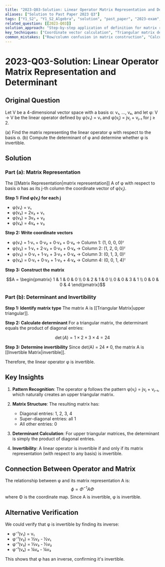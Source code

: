 ```yaml
---
title: "2023-Q03-Solution: Linear Operator Matrix Representation and Determinant"
aliases: ["Solution to Past Paper 2023 Q3"]
tags: ["Y1_S2", "Y1_S2_Algebra", "solution", "past_paper", "2023-exam", "section-a", "q3", "linear_operator", "matrix_representation", "determinant"]
related_question: [[2023-Q03]]
solution_approach: "Step-by-step application of definition for matrix representation, then triangular determinant"
key_techniques: ["Coordinate vector calculation", "Triangular matrix determinant", "Invertibility criterion"]
common_mistakes: ["Row/column confusion in matrix construction", "Calculation errors in determinant", "Misunderstanding operator-matrix relationship"]
---
```


# 2023-Q03-Solution: Linear Operator Matrix Representation and Determinant

## Original Question
Let V be a 4-dimensional vector space with a basis α: v₁, ..., v₄, and let φ: V → V be
the linear operator defined by φ(v₁) = v₁ and φ(vⱼ) = jvⱼ + vⱼ₋₁ for j ≥ 2.

(a) Find the matrix representing the linear operator φ with respect to the basis α.
(b) Compute the determinant of φ and determine whether φ is invertible.

## Solution

### Part (a): Matrix Representation

The [[Matrix Representation|matrix representation]] A of φ with respect to basis α has as its j-th column the coordinate vector of φ(vⱼ).

**Step 1: Find φ(vⱼ) for each j**
- φ(v₁) = v₁
- φ(v₂) = 2v₂ + v₁
- φ(v₃) = 3v₃ + v₂
- φ(v₄) = 4v₄ + v₃

**Step 2: Write coordinate vectors**
- φ(v₁) = 1·v₁ + 0·v₂ + 0·v₃ + 0·v₄   → Column 1: (1, 0, 0, 0)ᵀ
- φ(v₂) = 1·v₁ + 2·v₂ + 0·v₃ + 0·v₄   → Column 2: (1, 2, 0, 0)ᵀ
- φ(v₃) = 0·v₁ + 1·v₂ + 3·v₃ + 0·v₄   → Column 3: (0, 1, 3, 0)ᵀ
- φ(v₄) = 0·v₁ + 0·v₂ + 1·v₃ + 4·v₄   → Column 4: (0, 0, 1, 4)ᵀ

**Step 3: Construct the matrix**

$$A = \begin{pmatrix}
1 & 1 & 0 & 0 \\
0 & 2 & 1 & 0 \\
0 & 0 & 3 & 1 \\
0 & 0 & 0 & 4
\end{pmatrix}$$

### Part (b): Determinant and Invertibility

**Step 1: Identify matrix type**
The matrix A is [[Triangular Matrix|upper triangular]].

**Step 2: Calculate determinant**
For a triangular matrix, the determinant equals the product of diagonal entries:

$$\det(A) = 1 \times 2 \times 3 \times 4 = 24$$

**Step 3: Determine invertibility**
Since det(A) = 24 ≠ 0, the matrix A is [[Invertible Matrix|invertible]].

Therefore, the linear operator φ is invertible.

## Key Insights

1. **Pattern Recognition**: The operator φ follows the pattern φ(vⱼ) = jvⱼ + vⱼ₋₁, which naturally creates an upper triangular matrix.

2. **Matrix Structure**: The resulting matrix has:
   - Diagonal entries: 1, 2, 3, 4
   - Super-diagonal entries: all 1
   - All other entries: 0

3. **Determinant Calculation**: For upper triangular matrices, the determinant is simply the product of diagonal entries.

4. **Invertibility**: A linear operator is invertible if and only if its matrix representation (with respect to any basis) is invertible.

## Connection Between Operator and Matrix
The relationship between φ and its matrix representation A is:
$$\phi = \Phi^{-1}A\Phi$$
where Φ is the coordinate map. Since A is invertible, φ is invertible.

## Alternative Verification
We could verify that φ is invertible by finding its inverse:
- φ⁻¹(v₁) = v₁
- φ⁻¹(v₂) = ½v₂ - ½v₁
- φ⁻¹(v₃) = ⅓v₃ - ⅓v₂
- φ⁻¹(v₄) = ¼v₄ - ¼v₃

This shows that φ has an inverse, confirming it's invertible.
